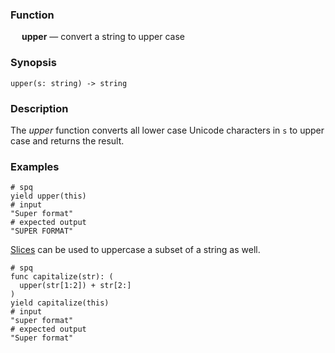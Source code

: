 ### Function

&emsp; **upper** &mdash; convert a string to upper case

### Synopsis

```
upper(s: string) -> string
```

### Description

The _upper_ function converts all lower case Unicode characters in `s`
to upper case and returns the result.

### Examples

```mdtest-spq
# spq
yield upper(this)
# input
"Super format"
# expected output
"SUPER FORMAT"
```

[Slices](../expressions.md#slices) can be used to uppercase a subset of a string as well.

```mdtest-spq
# spq
func capitalize(str): (
  upper(str[1:2]) + str[2:]
)
yield capitalize(this)
# input
"super format"
# expected output
"Super format"
```

